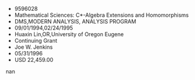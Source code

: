 
* 9596028
* Mathematical Sciences: C*-Algebra Extensions and Homomorphisms
* DMS,MODERN ANALYSIS, ANALYSIS PROGRAM
* 09/01/1994,02/24/1995
* Huaxin Lin,OR,University of Oregon Eugene
* Continuing Grant
* Joe W. Jenkins
* 05/31/1996
* USD 22,459.00

nan
